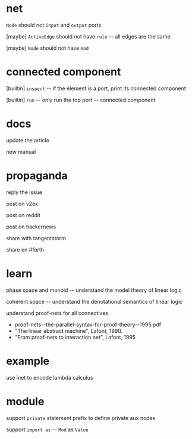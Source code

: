 # net

`Node` should not `input` and `output` ports

[maybe] `ActiveEdge` should not have `rule` -- all edges are the same

[maybe] `Node` should not have `mod`

# connected component

[builtin] `inspect` -- if the element is a port, print its connected component

[builtin] `run` -- only run the top port -- connected component

# docs

update the article

new manual

# propaganda

reply the issue

post on v2ex

post on reddit

post on hackernews

share with tangentstorm

share on #forth

# learn

phase space and monoid -- understand the model theory of linear logic

coherent space -- understand the denotational semantics of linear logic

understand proof-nets for all connectives

- proof-nets--the-parallel-syntax-for-proof-theory--1995.pdf
- "The linear abstract machine", Lafont, 1990.
- "From proof-nets to interaction net", Lafont, 1995

# example

use inet to encode lambda calculus

# module

support `private` statement prefix to define private aux nodes

support `import as` -- `Mod` as `Value`
